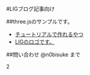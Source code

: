 #LIGブログ記事向け

##three.jsのサンプルです。
* [チュートリアルで作れるやつ](http://n0bisuke.github.io/practice_threejs/)
* [LIGのロゴです。](http://n0bisuke.github.io/practice_threejs/liglogo.html)

##問い合わせ
@n0bisuke まで

2
